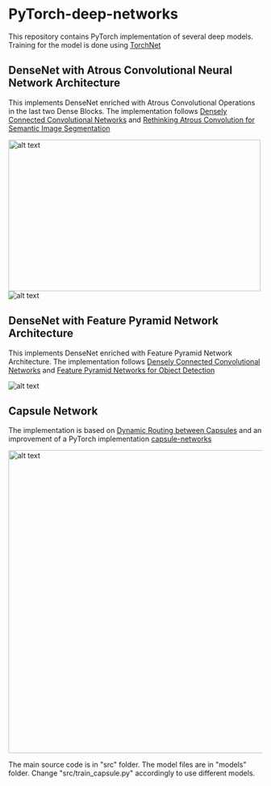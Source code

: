 # PyTorch-deep-networks

This repository contains PyTorch implementation of several deep models. Training for the model is done using [TorchNet](https://github.com/pytorch/tnt)

## DenseNet with Atrous Convolutional Neural Network Architecture
This implements DenseNet enriched with Atrous Convolutional Operations in the last two Dense Blocks. The implementation follows [Densely Connected Convolutional Networks](https://arxiv.org/abs/1608.06993) and [Rethinking Atrous Convolution for Semantic Image Segmentation](https://arxiv.org/abs/1706.05587)

<img src="https://github.com/s1155026040/PyTorch-deep-networks/blob/master/figures/atrous1.png" alt="alt text" width=500 height=300>
<img src="https://github.com/s1155026040/PyTorch-deep-networks/blob/master/figures/atrous2.png" alt="alt text" >
 

## DenseNet with Feature Pyramid Network Architecture 
This implements DenseNet enriched with Feature Pyramid Network Architecture. The implementation follows [Densely Connected Convolutional Networks](https://arxiv.org/abs/1608.06993) and [Feature Pyramid Networks for Object Detection](https://arxiv.org/abs/1612.03144)

<img src="https://github.com/s1155026040/PyTorch-deep-networks/blob/master/figures/fpn1.png" alt="alt text" > 

## Capsule Network  
The implementation is based on [Dynamic Routing between Capsules](https://arxiv.org/abs/1710.09829) and an improvement of a PyTorch implementation [capsule-networks](https://github.com/gram-ai/capsule-networks.git)

<img src="https://github.com/s1155026040/PyTorch-deep-networks/blob/master/figures/capsule.png" alt="alt text" width=700 height=600> 
 

The main source code is in "src" folder. The model files are in "models" folder. Change "src/train_capsule.py" accordingly to use different models. 
